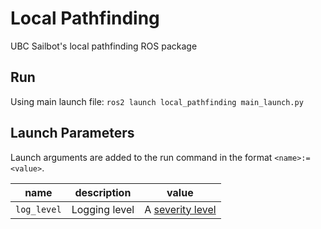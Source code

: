 # Local Pathfinding

UBC Sailbot's local pathfinding ROS package

## Run

Using main launch file: `ros2 launch local_pathfinding main_launch.py`

## Launch Parameters

Launch arguments are added to the run command in the format `<name>:=<value>`.

| name | description | value |
| - | - | - |
| `log_level` | Logging level | A [severity level][severity level] |

[severity level]: <https://docs.ros.org/en/humble/Concepts/About-Logging.html#severity-level>
